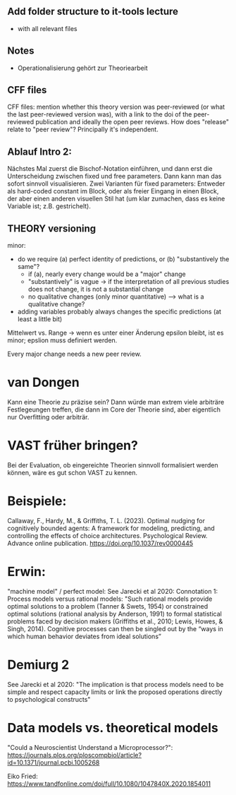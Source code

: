 ## Add folder structure to it-tools lecture
- with all relevant files

## Notes

- Operationalisierung gehört zur Theoriearbeit

## CFF files

CFF files: mention whether this theory version was peer-reviewed (or what the last peer-reviewed version was), with a link to the doi of the peer-reviewed publication and ideally the open peer reviews.
How does "release" relate to "peer review"? Principally it's independent.


## Ablauf Intro 2:

Nächstes Mal zuerst die Bischof-Notation einführen, und dann erst die Unterscheidung zwischen fixed und free parameters.
Dann kann man das sofort sinnvoll visualisieren.
Zwei Varianten für fixed parameters: Entweder als hard-coded constant im Block, oder als freier Eingang in einen Block, der aber einen anderen visuellen Stil hat (um klar zumachen, dass es keine Variable ist; z.B. gestrichelt).


## THEORY versioning
minor:
- do we require (a) perfect identity of predictions, or (b) "substantively the same"?
	- if (a), nearly every change would be a "major" change
	- "substantively" is vague -> if the interpretation of all previous studies does not change, it is not a substantial change
	- no qualitative changes (only minor quantitative) --> what is a qualitative change?
- adding variables probably always changes the specific predictions (at least a little bit)

Mittelwert vs. Range -> wenn es unter einer Änderung epsilon bleibt, ist es minor; epslion muss definiert werden.


Every major change needs a new peer review.

# van Dongen

Kann eine Theorie *zu* präzise sein? Dann würde man extrem viele arbiträre Festlegeungen treffen, die dann im Core der Theorie sind, aber eigentlich nur Overfitting oder arbiträr.

# VAST früher bringen?
Bei der Evaluation, ob eingereichte Theorien sinnvoll formalisiert werden können, wäre es gut schon VAST zu kennen.

# Beispiele:

Callaway, F., Hardy, M., & Griffiths, T. L. (2023). Optimal nudging for cognitively bounded agents: A framework for modeling, predicting, and controlling the effects of choice architectures. Psychological Review. Advance online publication. https://doi.org/10.1037/rev0000445

# Erwin:

"machine model" / perfect model:
See Jarecki et al 2020:
Connotation 1: Process models versus rational models: "Such rational models provide optimal solutions to a problem (Tanner & Swets, 1954) or constrained optimal solutions (rational analysis by Anderson, 1991) to formal statistical problems faced by decision makers (Griffiths et al., 2010; Lewis, Howes, & Singh, 2014). Cognitive processes can then be singled out by the “ways in which human behavior deviates from ideal solutions”

# Demiurg 2

See Jarecki et al 2020:
"The implication is that process models need to be simple and respect capacity limits or link the proposed operations directly to psychological constructs"

# Data models vs. theoretical models

"Could a Neuroscientist Understand a Microprocessor?":
https://journals.plos.org/ploscompbiol/article?id=10.1371/journal.pcbi.1005268

Eiko Fried: https://www.tandfonline.com/doi/full/10.1080/1047840X.2020.1854011
